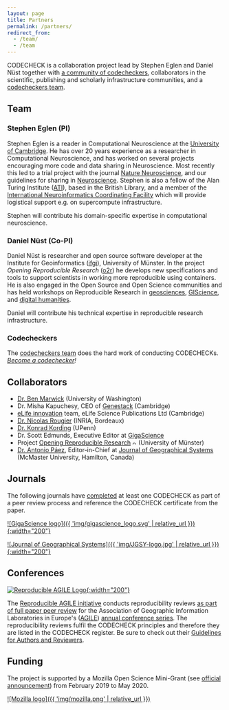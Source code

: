 ```yaml
---
layout: page
title: Partners
permalink: /partners/
redirect_from:
  - /team/
  - /team
---
```


CODECHECK is a collaboration project lead by Stephen Eglen and Daniel Nüst together with [a community of codecheckers](/get-involved), collaborators in the scientific, publishing and scholarly infrastructure communities, and a [codecheckers team](https://github.com/codecheckers/codecheckers/).

## Team

### Stephen Eglen (PI)

Stephen Eglen is a reader in Computational Neuroscience at the [University of Cambridge](https://www.cam.ac.uk/).
He has over 20 years experience as a researcher in Computational Neuroscience, and has worked on several projects encouraging more code and data sharing in Neuroscience.
Most recently this led to a trial project with the journal [Nature Neuroscience](https://www.nature.com/articles/nn.4579), and our guidelines for sharing in [Neuroscience](https://www.nature.com/articles/nn.4550).
Stephen is also a fellow of the Alan Turing Institute ([ATI](https://www.turing.ac.uk/)), based in the British Library, and a member of the [International Neuroinformatics Coordinating Facility](https://incf.org) which will provide logistical support e.g. on supercompute infrastructure.

Stephen will contribute his domain-specific expertise in computational neuroscience.

### Daniel Nüst (Co-PI)

Daniel Nüst is researcher and open source software developer at the Institute for Geoinformatics ([ifgi](https://www.uni-muenster.de/Geoinformatics/en/)), University of Münster.
In the project _Opening Reproducible Research_ ([o2r](https://o2r.info)) he develops new specifications and tools to support scientists in working more reproducible using containers.
He is also engaged in the Open Source and Open Science communities and has held workshops on Reproducible Research in [geosciences](https://vickysteeves.gitlab.io/repro-papers/), [GIScience](https://o2r.info/reproducible-agile/), and [digital humanities](https://zenodo.org/record/1299031).

Daniel will contribute his technical expertise in reproducible research infrastructure.

### Codecheckers

The [codecheckers team](https://github.com/codecheckers/codecheckers) does the hard work of conducting CODECHECKs.
_[Become a codechecker](/get-involved)!_

## Collaborators

- [Dr. Ben Marwick](https://faculty.washington.edu/bmarwick/) (University of Washington)
- Dr. Misha Kapuchesy, CEO of [Genestack](https://genestack.com/) (Cambridge)
- [eLife innovation](https://elifesciences.org/about/innovation) team, eLife Science Publications Ltd (Cambridge)
- [Dr. Nicolas Rougier](https://www.labri.fr/perso/nrougier/) (INRIA, Bordeaux)
- [Dr. Konrad Kording](http://koerding.com/) (UPenn)
- Dr. Scott Edmunds, Executive Editor at [GigaScience](https://academic.oup.com/gigascience)
- Project [Opening Reproducible Research](https://o2r.info) <img src="https://o2r.info/public/images/logo-transparent.png" title="o2r logo" height="10px" style="margin: 0; padding: 0; position: relative; top: -1px;" /> (University of Münster)
- [Dr. Antonio Páez](https://www.science.mcmaster.ca/ees/component/comprofiler/userprofile/paezha.html), Editor-in-Chief at [Journal of Geographical Systems](https://www.springer.com/journal/10109) (McMaster University, Hamilton, Canada)

## Journals

The following journals have [completed](/register) at least one CODECHECK as part of a peer review process and reference the CODECHECK certificate from the paper.

[![GigaScience logo]({{ 'img/gigascience_logo.svg' | relative_url }}){:width="200"}](https://academic.oup.com/gigascience)

[![Journal of Geographical Systems]({{ 'img/JGSY-logo.jpg' | relative_url }}){:width="200"}](https://www.springer.com/journal/10109)

## Conferences

[![Reproducible AGILE Logo](https://reproducible-agile.github.io/public/images/reproducible-AGILE-logo-square.svg){:width="200"}](https://reproducible-agile.github.io/)

The [Reproducible AGILE initiative](https://reproducible-agile.github.io/) conducts reproducibility reviews [as part of full paper peer review](https://www.agile-giscience-series.net/review_process.html) for the Association of Geographic Information Laboratories in Europe's ([AGILE](https://agile-online.org/)) [annual conference series](https://agile-online.org/conference/).
The reproducibility reviews fulfil the CODECHECK principles and therefore they are listed in the CODECHECK register.
Be sure to check out their [Guidelines for Authors and Reviewers](https://doi.org/10.17605/OSF.IO/CB7Z8).

## Funding

The project is supported by a Mozilla Open Science Mini-Grant (see [official announcement](https://medium.com/read-write-participate/meet-mozillas-latest-open-science-awardees-cfa45348e5d5)) from February 2019 to May 2020.

[![Mozilla logo]({{ 'img/mozilla.png' | relative_url }})](https://foundation.mozilla.org)
